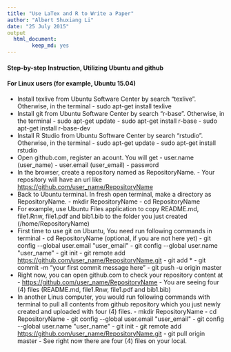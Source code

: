 ```yaml
---
title: "Use LaTex and R to Write a Paper"
author: "Albert Shuxiang Li"
date: "25 July 2015"
output
  html_document:
        keep_md: yes
---
```

#### Step-by-step Instruction, Utilizing Ubuntu and github
#### For Linux users (for example, Ubuntu 15.04)
- Install texlive from Ubuntu Software Center by search “texlive”. Otherwise, in the terminal
      - sudo apt-get install texlive
- Install git from Ubuntu Software Center by search “r-base”. Otherwise, in the terminal
      - sudo apt-get update
      - sudo apt-get install r-base
      - sudo apt-get install r-base-dev
- Install R Studio from Ubuntu Software Center by search “rstudio”. Otherwise, in the terminal
      - sudo apt-get update
      - sudo apt-get install rstudio
- Open github.com, register an acount. You will get
      - user.name (user_name)
      - user.email (user_email)
      - password
- In the browser, create a repository named as RepositoryName. 
      - Your repository will have an url like https://github.com/user_name/RepositoryName
- Back to Ubuntu terminal. In fresh open terminal, make a directory as RepositoryName. 
      - mkdir RepositoryName 
      - cd  RepositoryName
- For example, use Ubuntu Files application to copy README.md, file1.Rnw, file1.pdf and bib1.bib to the folder you just created (/home/RepositoryName)
- First time to use git on Ubuntu, You need run following commands in terminal 
      - cd RepositoryName (optional, if you are not here yet)
      - git config --global user.email "user_email"
      - git config --global user.name "user_name"
      - git init
      - git remote add https://github.com/user_name/RepositoryName.git
      - git add *
      - git commit -m “your first commit message here”
      - git push -u origin master
- Right now, you can open github.com to check your repository content at
      - https://github.com/user_name/RepositoryName
      - You are seeing four (4) files (README.md, file1.Rnw, file1.pdf and bib1.bib)  
- In another Linus computer, you would run following commands with terminal to pull all contents from github repository which you just newly created and uploaded with four (4) files.
      - mkdir RepositoryName 
      - cd  RepositoryName
      - git config --global user.email "user_email"
      - git config --global user.name "user_name"
      - git init
      - git remote add https://github.com/user_name/RepositoryName.git
      - git pull origin master
      - See right now there are four (4) files on your local.

